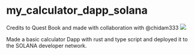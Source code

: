 # my_calculator_dapp_solana
Credits to Quest Book and made with collaboration with @chidam333
<img src="https://cdn.discordapp.com/attachments/896040489596370996/932890212642750504/unknown.png" />

Made a basic calculator Dapp with rust and type script and deployed it to the SOLANA developer network.
